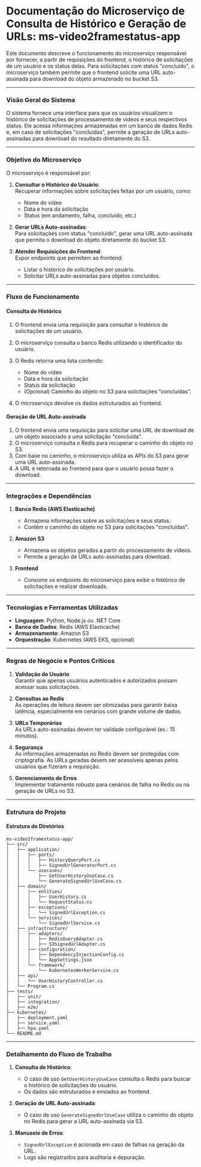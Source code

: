 # **Documentação do Microserviço de Consulta de Histórico e Geração de URLs: ms-video2framestatus-app**  
Este documento descreve o funcionamento do microserviço responsável por fornecer, a partir de requisições do frontend, o histórico de solicitações de um usuário e os status delas. Para solicitações com status "concluído", o microserviço também permite que o frontend solicite uma URL auto-assinada para download do objeto armazenado no bucket S3.

---

### **Visão Geral do Sistema**  
O sistema fornece uma interface para que os usuários visualizem o histórico de solicitações de processamento de vídeos e seus respectivos status. Ele acessa informações armazenadas em um banco de dados Redis e, em caso de solicitações "concluídas", permite a geração de URLs auto-assinadas para download do resultado diretamente do S3.

---

### **Objetivo do Microserviço**  
O microserviço é responsável por:  

1. **Consultar o Histórico do Usuário**:  
   Recuperar informações sobre solicitações feitas por um usuário, como:  
   - Nome do vídeo  
   - Data e hora da solicitação  
   - Status (em andamento, falha, concluído, etc.)  

2. **Gerar URLs Auto-assinadas**:  
   Para solicitações com status "concluído", gerar uma URL auto-assinada que permita o download do objeto diretamente do bucket S3.  

3. **Atender Requisições do Frontend**:  
   Expor endpoints que permitem ao frontend:  
   - Listar o histórico de solicitações por usuário.  
   - Solicitar URLs auto-assinadas para objetos concluídos.  

---

### **Fluxo de Funcionamento**  

#### **Consulta de Histórico**  
1. O frontend envia uma requisição para consultar o histórico de solicitações de um usuário.  
2. O microserviço consulta o banco Redis utilizando o identificador do usuário.  
3. O Redis retorna uma lista contendo:  
   - Nome do vídeo  
   - Data e hora da solicitação  
   - Status da solicitação  
   - (Opcional) Caminho do objeto no S3 para solicitações "concluídas".  

4. O microserviço devolve os dados estruturados ao frontend.  

#### **Geração de URL Auto-assinada**  
1. O frontend envia uma requisição para solicitar uma URL de download de um objeto associado a uma solicitação "concluída".  
2. O microserviço consulta o Redis para recuperar o caminho do objeto no S3.  
3. Com base no caminho, o microserviço utiliza as APIs do S3 para gerar uma URL auto-assinada.  
4. A URL é retornada ao frontend para que o usuário possa fazer o download.  

---

### **Integrações e Dependências**  

1. **Banco Redis (AWS Elasticache)**  
   - Armazena informações sobre as solicitações e seus status.  
   - Contém o caminho do objeto no S3 para solicitações "concluídas".  

2. **Amazon S3**  
   - Armazena os objetos gerados a partir do processamento de vídeos.  
   - Permite a geração de URLs auto-assinadas para download.  

3. **Frontend**  
   - Consome os endpoints do microserviço para exibir o histórico de solicitações e realizar downloads.  

---

### **Tecnologias e Ferramentas Utilizadas**  
- **Linguagem**: Python, Node.js ou .NET Core  
- **Banco de Dados**: Redis (AWS Elasticache)  
- **Armazenamento**: Amazon S3  
- **Orquestração**: Kubernetes (AWS EKS, opcional)  

---

### **Regras de Negócio e Pontos Críticos**  

1. **Validação do Usuário**  
   Garantir que apenas usuários autenticados e autorizados possam acessar suas solicitações.  

2. **Consultas ao Redis**  
   As operações de leitura devem ser otimizadas para garantir baixa latência, especialmente em cenários com grande volume de dados.  

3. **URLs Temporárias**  
   As URLs auto-assinadas devem ter validade configurável (ex.: 15 minutos).  

4. **Segurança**  
   As informações armazenadas no Redis devem ser protegidas com criptografia. As URLs geradas devem ser acessíveis apenas pelos usuários que fizeram a requisição.  

5. **Gerenciamento de Erros**  
   Implementar tratamento robusto para cenários de falha no Redis ou na geração de URLs no S3.  

---

### **Estrutura do Projeto**  

#### **Estrutura de Diretórios**  
```plaintext
ms-video2framestatus-app/
├── src/
│   ├── application/
│   │   ├── ports/
│   │   │   ├── HistoryQueryPort.cs
│   │   │   ├── SignedUrlGeneratorPort.cs
│   │   └── usecases/
│   │       ├── GetUserHistoryUseCase.cs
│   │       └── GenerateSignedUrlUseCase.cs
│   ├── domain/
│   │   ├── entities/
│   │   │   ├── UserHistory.cs
│   │   │   └── RequestStatus.cs
│   │   ├── exceptions/
│   │   │   └── SignedUrlException.cs
│   │   └── services/
│   │       └── SignedUrlService.cs
│   ├── infrastructure/
│   │   ├── adapters/
│   │   │   ├── RedisQueryAdapter.cs
│   │   │   ├── S3SignedUrlAdapter.cs
│   │   ├── configuration/
│   │   │   ├── DependencyInjectionConfig.cs
│   │   │   └── AppSettings.json
│   │   └── framework/
│   │       └── KubernetesWorkerService.cs
│   ├── api/
│   │   └── UserHistoryController.cs
│   └── Program.cs
├── tests/
│   ├── unit/
│   ├── integration/
│   ├── e2e/
├── kubernetes/
│   ├── deployment.yaml
│   ├── service.yaml
│   ├── hpa.yaml
└── README.md
```

---

### **Detalhamento do Fluxo de Trabalho**  

1. **Consulta de Histórico**:  
   - O caso de uso `GetUserHistoryUseCase` consulta o Redis para buscar o histórico de solicitações do usuário.  
   - Os dados são estruturados e enviados ao frontend.  

2. **Geração de URL Auto-assinada**:  
   - O caso de uso `GenerateSignedUrlUseCase` utiliza o caminho do objeto no Redis para gerar a URL auto-assinada via S3.  

3. **Manuseio de Erros**:  
   - `SignedUrlException` é acionada em caso de falhas na geração da URL.  
   - Logs são registrados para auditoria e depuração.  
